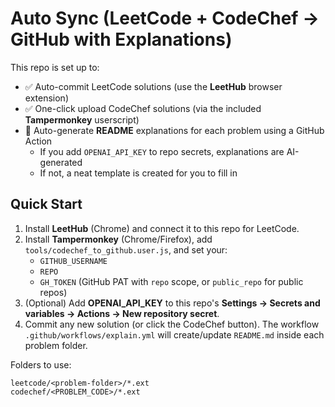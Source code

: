 # Auto Sync (LeetCode + CodeChef → GitHub with Explanations)

This repo is set up to:
- ✅ Auto-commit LeetCode solutions (use the **LeetHub** browser extension)
- ✅ One-click upload CodeChef solutions (via the included **Tampermonkey** userscript)
- 🔮 Auto-generate **README** explanations for each problem using a GitHub Action
  - If you add `OPENAI_API_KEY` to repo secrets, explanations are AI-generated
  - If not, a neat template is created for you to fill in

## Quick Start
1) Install **LeetHub** (Chrome) and connect it to this repo for LeetCode.
2) Install **Tampermonkey** (Chrome/Firefox), add `tools/codechef_to_github.user.js`, and set your:
   - `GITHUB_USERNAME`
   - `REPO`
   - `GH_TOKEN` (GitHub PAT with `repo` scope, or `public_repo` for public repos)
3) (Optional) Add **OPENAI_API_KEY** to this repo's **Settings → Secrets and variables → Actions → New repository secret**.
4) Commit any new solution (or click the CodeChef button). The workflow `.github/workflows/explain.yml` will create/update `README.md` inside each problem folder.

Folders to use:
```
leetcode/<problem-folder>/*.ext
codechef/<PROBLEM_CODE>/*.ext
```
